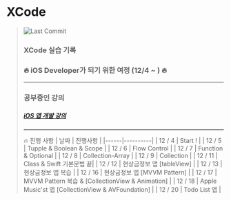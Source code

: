 # XCode
> ![Last Commit](https://img.shields.io/github/last-commit/jihoooo97/XCode?style=flat&labelColor=white&logo=Apple&logoColor=black)  
> ### XCode 실습 기록
> ### 🔥 iOS Developer가 되기 위한 여정 (12/4 ~ ) 🔥
> ---
> ### 공부중인 강의  
> ##### [iOS 앱 개발 강의](https://fastcampus.co.kr/dev_online_iosapp)  
> ---
> 🔥 진행 사항
> | 날짜 | 진행사항 |
> |------|----------|
> | 12 / 4 | Start ! |
> | 12 / 5 | Tupple & Boolean & Scope |
> | 12 / 6 | Flow Control |
> | 12 / 7 | Function & Optional |
> | 12 / 8 | Collection-Array |
> | 12 / 9 | Collection |
> | 12 / 11 | Class & Swift 기본문법 끝|
> | 12 / 12 | 현상금정보 앱 [tableView] |
> | 12 / 13 | 현상금정보 앱 복습 |
> | 12 / 16 | 현상금정보 앱 [MVVM Pattern] |
> | 12 / 17 | MVVM Pattern 복습 & [CollectionView & Animation] |
> | 12 / 18 | Apple Music'st 앱 [CollectionView & AVFoundation] |
> | 12 / 20 | Todo List 앱 |
